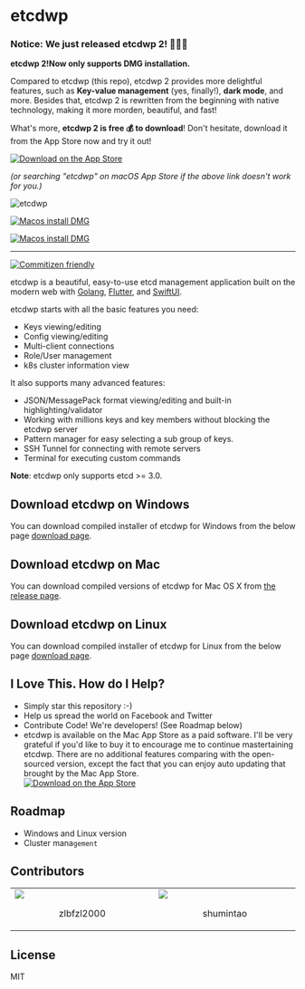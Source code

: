 
# etcdwp

### Notice: We just released etcdwp 2! 🚀🚀🚀

**etcdwp 2!Now only supports DMG installation.**

Compared to etcdwp (this repo), etcdwp 2 provides more delightful features, such as **Key-value management** (yes, finally!), **dark mode**, and more. Besides that, etcdwp 2 is rewritten from the beginning with native technology, making it more morden, beautiful, and fast!

What's more, **etcdwp 2 is free 💰 to download**! Don't hesitate, download it from the App Store now and try it out!

[![Download on the App Store](https://github.com/workpieces/etcdwp/blob/master/logo/download.svg)](https://apps.apple.com/cn/app/etcdwp/id1617626187?mt=12)

*(or searching "etcdwp" on macOS App Store if the above link doesn't work for you.)*

![etcdwp](https://github.com/workpieces/etcdwp/blob/master/logo/screen.jpg)


[![Macos install DMG](https://github.com/workpieces/etcdwp/blob/master/logo/dmg.svg)](https://github.com/workpieces/etcdwp/releases)

[![Macos install DMG](https://github.com/workpieces/etcdwp/blob/master/logo/etcdwp.gif)](https://github.com/workpieces/etcdwp/blob/master/logo/etcdwp.gif)

------

[![Commitizen friendly](https://img.shields.io/badge/commitizen-friendly-brightgreen.svg)](https://github.com/workpieces/etcdwp/issues)

etcdwp is a beautiful, easy-to-use etcd management application built on the modern web with [Golang](https://github.com/golang/go), [Flutter](https://github.com/flutter/flutter), and [SwiftUI](https://github.com/apple/swift).

etcdwp starts with all the basic features you need:

* Keys viewing/editing
* Config viewing/editing
* Multi-client connections
* Role/User management
* k8s cluster information view

It also supports many advanced features:

* JSON/MessagePack format viewing/editing and built-in highlighting/validator
* Working with millions keys and key members without blocking the etcdwp server
* Pattern manager for easy selecting a sub group of keys.
* SSH Tunnel for connecting with remote servers
* Terminal for executing custom commands

**Note**: etcdwp only supports etcd >= 3.0.

## Download etcdwp on Windows

You can download compiled installer of etcdwp for Windows from the below page
[download page](https://github.com/workpieces/etcdwp/releases).

## Download etcdwp on Mac

You can download compiled versions of etcdwp for Mac OS X from [the release page](https://github.com/workpieces/etcdwp/releases).

## Download etcdwp on Linux

You can download compiled installer of etcdwp for Linux from the below page
[download page](https://github.com/workpieces/etcdwp/releases).

## I Love This. How do I Help?

* Simply star this repository :-)
* Help us spread the world on Facebook and Twitter
* Contribute Code! We're developers! (See Roadmap below)
* etcdwp is available on the Mac App Store as a paid software. I'll be very grateful if you'd like to buy it to encourage me to continue mastertaining etcdwp. There are no additional features comparing with the open-sourced version, except the fact that you can enjoy auto updating that brought by the Mac App Store. <br> [![Download on the App Store](https://github.com/workpieces/etcdwp/blob/master/logo/download.svg)](https://apps.apple.com/cn/app/etcdwp/id1617626187?mt=12)

## Roadmap

* Windows and Linux version
* Cluster mana`gement`

## Contributors
<table><tr><td width="5%"><a href="https://github.com/zlbfzl2000"><img src="https://avatars.githubusercontent.com/u/21557155?v=4"/></a><p align="center">zlbfzl2000</p></td><td width="5%"><a href="https://github.com/shumintao"><img src="https://avatars.githubusercontent.com/u/26895243?v=4"/></a><p align="center">shumintao</p></td></tr></table>


## License

MIT
